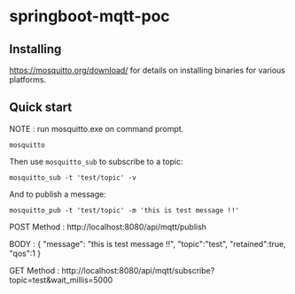 # springboot-mqtt-poc

## Installing

 <https://mosquitto.org/download/> for details on installing binaries for various platforms.

## Quick start
NOTE : run mosquitto.exe on command prompt.

    mosquitto

Then use `mosquitto_sub` to subscribe to a topic:

    mosquitto_sub -t 'test/topic' -v

And to publish a message:

    mosquitto_pub -t 'test/topic' -m 'this is test message !!'
	


POST Method : 
http://localhost:8080/api/mqtt/publish

BODY : 
{
	"message": "this is test message !!",
	"topic":"test",
	"retained":true,
	"qos":1
}

GET Method : 
http://localhost:8080/api/mqtt/subscribe?topic=test&wait_millis=5000